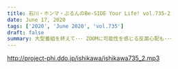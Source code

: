 ```yaml
---
title: 石川・ホンマ・ぶるんのBe-SIDE Your Life! vol.735-2
date: June 17, 2020
tags: ['2020', 'June 2020', 'vol.735']
draft: false
summary: 大型番組を終えて･･･ ZOOMに可能性を感じる反面心配も･･･
---
```


http://project-phi.ddo.jp/ishikawa/ishikawa735_2.mp3

